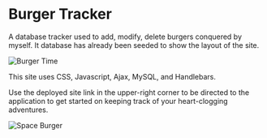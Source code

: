 # Burger Tracker

A database tracker used to add, modify, delete burgers conquered by myself.  It database has already been seeded to show the layout of the site.

![Burger Time](https://jonmeidell.github.io/assets/images/burgertime.gif)

This site uses CSS, Javascript, Ajax, MySQL, and Handlebars.

Use the deployed site link in the upper-right corner to be directed to the application to get started on keeping track of your heart-clogging adventures.

![Space Burger](https://jonmeidell.github.io/assets/burger/public/img/burger-space.gif)

